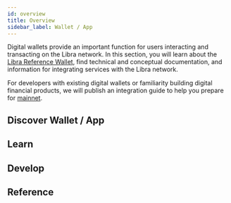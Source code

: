 ```yaml
---
id: overview
title: Overview
sidebar_label: Wallet / App
---
```


Digital wallets provide an important function for users interacting and transacting on the Libra network. In this section, you will learn about the [Libra Reference Wallet](/reference-wallet), find technical and conceptual documentation, and information for integrating services with the Libra network.

For developers with existing digital wallets or familiarity building digital financial products, we will publish an integration guide to help you prepare for [mainnet](link).

## Discover Wallet / App

<CardsWrapper>
  <ColorCard
    color="aqua"
    icon="img/docs/cube.svg"
    to="/docs/wallet-app/public-demo-wallet"
    title="Try out the Public Demo Wallet"
  />
  <ColorCard
    color="purpleDark"
    icon="img/docs/cycle.svg"
    to="/docs/wallet-app/set-up-reference-wallet"
    title="Set Up a Local Web Wallet"
  />
  <ColorCard
    color="purpleLight"
    icon="img/docs/overlapping-circle.svg"
    to="/docs/wallet-app/try-local-web-wallet#send-libra-coins"
    title="Send and Receive Coins"
  />
</CardsWrapper>

## Learn

<CardsWrapper>
  <OverlayCard
    description="Learn about wallet infrastructure architecture"
    icon="img/docs/architecture.svg"
    iconDark="img/docs/architecture-dark.svg"
    title="Architecture"
    to="/docs/wallet-app/wallet-arch"
  />
  <OverlayCard
    description="Understand wallet custody service"
    icon="img/docs/custody.svg"
    iconDark="img/docs/custody-dark.svg"
    title="Custody"
    to="/docs/wallet-app/custody-mod"
  />
  <OverlayCard
    description="Explore how liquidity works on the network"
    icon="img/docs/liquidity.svg"
    iconDark="img/docs/liquidity-dark.svg"
    title="Liquidity"
    to="/docs/wallet-app/liquidity"
  />
</CardsWrapper>

## Develop

<CardsWrapper>
  <SimpleCard
    icon="img/github.svg"
    iconDark="img/github-dark.svg"
    title="Libra Reference Wallet"
    to="https://github.com/libra/libra-reference-wallet"
  />
  <SimpleCard
    icon="img/github.svg"
    iconDark="img/github-dark.svg"
    title="Use the Client SDK"
    to="/docs/core/libra-cli"
  />
  <SimpleCard
    icon="img/github.svg"
    iconDark="img/github-dark.svg"
    title="Developer APIs"
    to="/docs/core/coding-guidelines"
  />
</CardsWrapper>

## Reference

<CardsWrapper>
  <CoreReference />
  <MerchantReference />
  <MoveReference />
  <NodeReference />
</CardsWrapper>

